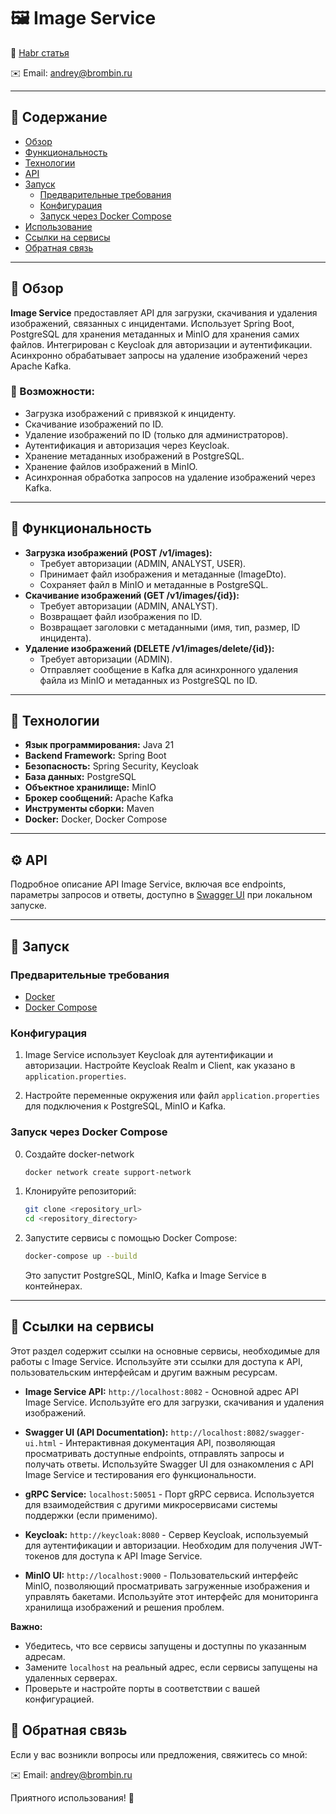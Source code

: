 # 🖼️ Image Service

📘 [Habr статья](https://habr.com/ru/companies/ruvds/articles/912502/)

✉️ Email: andrey@brombin.ru

---

## 📖 Содержание

- [Обзор](#обзор)
- [Функциональность](#функциональность)
- [Технологии](#технологии)
- [API](#api)
- [Запуск](#запуск)
  - [Предварительные требования](#предварительные-требования)
  - [Конфигурация](#конфигурация)
  - [Запуск через Docker Compose](#запуск-через-docker-compose)
- [Использование](#использование)
- [Ссылки на сервисы](#ссылки-на-сервисы)
- [Обратная связь](#-обратная-связь)

---

## 🧭 Обзор

**Image Service** предоставляет API для загрузки, скачивания и удаления изображений, связанных с инцидентами. Использует Spring Boot, PostgreSQL для хранения метаданных и MinIO для хранения самих файлов. Интегрирован с Keycloak для авторизации и аутентификации. Асинхронно обрабатывает запросы на удаление изображений через Apache Kafka.

### 💼 Возможности:

- Загрузка изображений с привязкой к инциденту.
- Скачивание изображений по ID.
- Удаление изображений по ID (только для администраторов).
- Аутентификация и авторизация через Keycloak.
- Хранение метаданных изображений в PostgreSQL.
- Хранение файлов изображений в MinIO.
- Асинхронная обработка запросов на удаление изображений через Kafka.

---

## 🚀 Функциональность

- **Загрузка изображений (POST /v1/images):**
  - Требует авторизации (ADMIN, ANALYST, USER).
  - Принимает файл изображения и метаданные (ImageDto).
  - Сохраняет файл в MinIO и метаданные в PostgreSQL.
- **Скачивание изображений (GET /v1/images/{id}):**
  - Требует авторизации (ADMIN, ANALYST).
  - Возвращает файл изображения по ID.
  - Возвращает заголовки с метаданными (имя, тип, размер, ID инцидента).
- **Удаление изображений (DELETE /v1/images/delete/{id}):**
  - Требует авторизации (ADMIN).
  - Отправляет сообщение в Kafka для асинхронного удаления файла из MinIO и метаданных из PostgreSQL по ID.

---

## 🔧 Технологии

- **Язык программирования:** Java 21
- **Backend Framework:** Spring Boot
- **Безопасность:** Spring Security, Keycloak
- **База данных:** PostgreSQL
- **Объектное хранилище:** MinIO
- **Брокер сообщений:** Apache Kafka
- **Инструменты сборки:** Maven
- **Docker:** Docker, Docker Compose

---

## ⚙️ API

Подробное описание API Image Service, включая все endpoints, параметры запросов и ответы, доступно в [Swagger UI](http://localhost:8082/swagger-ui.html) при локальном запуске.

---

## 🚀 Запуск

### Предварительные требования

- [Docker](https://www.docker.com/)
- [Docker Compose](https://docs.docker.com/compose/)

### Конфигурация

1.  Image Service использует Keycloak для аутентификации и авторизации. Настройте Keycloak Realm и Client, как указано в `application.properties`.

2.  Настройте переменные окружения или файл `application.properties` для подключения к PostgreSQL, MinIO и Kafka.

### Запуск через Docker Compose
0. Создайте docker-network
   ```bash
   docker network create support-network
   ```

2.  Клонируйте репозиторий:

    ```bash
    git clone <repository_url>
    cd <repository_directory>
    ```

3.  Запустите сервисы с помощью Docker Compose:

    ```bash
    docker-compose up --build
    ```

    Это запустит PostgreSQL, MinIO, Kafka и Image Service в контейнерах.

---

## 🔗 Ссылки на сервисы

Этот раздел содержит ссылки на основные сервисы, необходимые для работы с Image Service. Используйте эти ссылки для доступа к API, пользовательским интерфейсам и другим важным ресурсам.

*   **Image Service API:** `http://localhost:8082` - Основной адрес API Image Service. Используйте его для загрузки, скачивания и удаления изображений.

*   **Swagger UI (API Documentation):** `http://localhost:8082/swagger-ui.html` - Интерактивная документация API, позволяющая просматривать доступные endpoints, отправлять запросы и получать ответы. Используйте Swagger UI для ознакомления с API Image Service и тестирования его функциональности.

*   **gRPC Service:** `localhost:50051` - Порт gRPC сервиса. Используется для взаимодействия с другими микросервисами системы поддержки (если применимо).

*   **Keycloak:** `http://keycloak:8080` - Сервер Keycloak, используемый для аутентификации и авторизации. Необходим для получения JWT-токенов для доступа к API Image Service.

*   **MinIO UI:** `http://localhost:9000` - Пользовательский интерфейс MinIO, позволяющий просматривать загруженные изображения и управлять бакетами. Используйте этот интерфейс для мониторинга хранилища изображений и решения проблем.

**Важно:**

*   Убедитесь, что все сервисы запущены и доступны по указанным адресам.
*   Замените `localhost` на реальный адрес, если сервисы запущены на удаленных серверах.
*   Проверьте и настройте порты в соответствии с вашей конфигурацией.

## 🤝 Обратная связь

Если у вас возникли вопросы или предложения, свяжитесь со мной:

✉️ Email: andrey@brombin.ru

Приятного использования! 🎉
